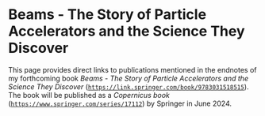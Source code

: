 # Beams - The Story of Particle Accelerators and the Science They Discover

This page provides direct links to publications mentioned in the
endnotes of my forthcoming book *Beams - The Story of Particle
Accelerators and the Science They Discover*
([`https://link.springer.com/book/9783031518515`](https://link.springer.com/book/9783031518515)).
The book will be published as a *Copernicus book*
([`https://www.springer.com/series/17112`](https://www.springer.com/series/17112))
by Springer in June 2024.

